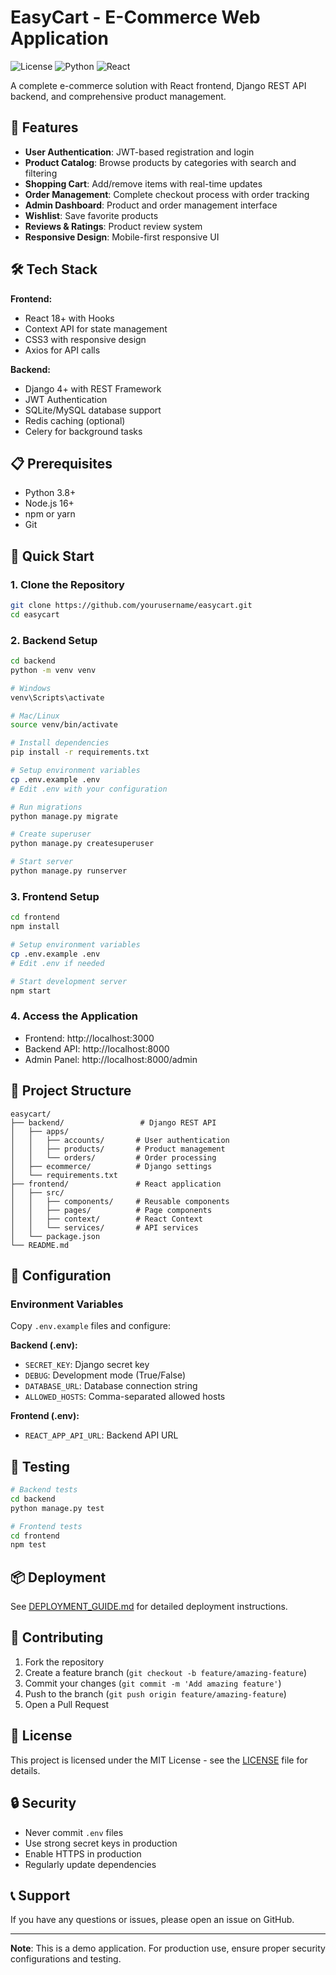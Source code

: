 # EasyCart - E-Commerce Web Application

![License](https://img.shields.io/badge/license-MIT-blue.svg)
![Python](https://img.shields.io/badge/python-3.8+-blue.svg)
![React](https://img.shields.io/badge/react-18+-blue.svg)

A complete e-commerce solution with React frontend, Django REST API backend, and comprehensive product management.

## 🚀 Features

- **User Authentication**: JWT-based registration and login
- **Product Catalog**: Browse products by categories with search and filtering
- **Shopping Cart**: Add/remove items with real-time updates
- **Order Management**: Complete checkout process with order tracking
- **Admin Dashboard**: Product and order management interface
- **Wishlist**: Save favorite products
- **Reviews & Ratings**: Product review system
- **Responsive Design**: Mobile-first responsive UI

## 🛠️ Tech Stack

**Frontend:**
- React 18+ with Hooks
- Context API for state management
- CSS3 with responsive design
- Axios for API calls

**Backend:**
- Django 4+ with REST Framework
- JWT Authentication
- SQLite/MySQL database support
- Redis caching (optional)
- Celery for background tasks

## 📋 Prerequisites

- Python 3.8+
- Node.js 16+
- npm or yarn
- Git

## 🚀 Quick Start

### 1. Clone the Repository
```bash
git clone https://github.com/yourusername/easycart.git
cd easycart
```

### 2. Backend Setup
```bash
cd backend
python -m venv venv

# Windows
venv\Scripts\activate

# Mac/Linux
source venv/bin/activate

# Install dependencies
pip install -r requirements.txt

# Setup environment variables
cp .env.example .env
# Edit .env with your configuration

# Run migrations
python manage.py migrate

# Create superuser
python manage.py createsuperuser

# Start server
python manage.py runserver
```

### 3. Frontend Setup
```bash
cd frontend
npm install

# Setup environment variables
cp .env.example .env
# Edit .env if needed

# Start development server
npm start
```

### 4. Access the Application
- Frontend: http://localhost:3000
- Backend API: http://localhost:8000
- Admin Panel: http://localhost:8000/admin

## 📁 Project Structure

```
easycart/
├── backend/                 # Django REST API
│   ├── apps/
│   │   ├── accounts/       # User authentication
│   │   ├── products/       # Product management
│   │   └── orders/         # Order processing
│   ├── ecommerce/          # Django settings
│   └── requirements.txt
├── frontend/               # React application
│   ├── src/
│   │   ├── components/     # Reusable components
│   │   ├── pages/          # Page components
│   │   ├── context/        # React Context
│   │   └── services/       # API services
│   └── package.json
└── README.md
```

## 🔧 Configuration

### Environment Variables

Copy `.env.example` files and configure:

**Backend (.env):**
- `SECRET_KEY`: Django secret key
- `DEBUG`: Development mode (True/False)
- `DATABASE_URL`: Database connection string
- `ALLOWED_HOSTS`: Comma-separated allowed hosts

**Frontend (.env):**
- `REACT_APP_API_URL`: Backend API URL

## 🧪 Testing

```bash
# Backend tests
cd backend
python manage.py test

# Frontend tests
cd frontend
npm test
```

## 📦 Deployment

See [DEPLOYMENT_GUIDE.md](DEPLOYMENT_GUIDE.md) for detailed deployment instructions.

## 🤝 Contributing

1. Fork the repository
2. Create a feature branch (`git checkout -b feature/amazing-feature`)
3. Commit your changes (`git commit -m 'Add amazing feature'`)
4. Push to the branch (`git push origin feature/amazing-feature`)
5. Open a Pull Request

## 📄 License

This project is licensed under the MIT License - see the [LICENSE](LICENSE) file for details.

## 🔒 Security

- Never commit `.env` files
- Use strong secret keys in production
- Enable HTTPS in production
- Regularly update dependencies

## 📞 Support

If you have any questions or issues, please open an issue on GitHub.

---

**Note**: This is a demo application. For production use, ensure proper security configurations and testing.